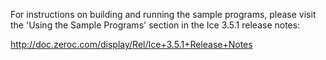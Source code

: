For instructions on building and running the sample programs, please
visit the 'Using the Sample Programs' section in the Ice 3.5.1
release notes:

http://doc.zeroc.com/display/Rel/Ice+3.5.1+Release+Notes
